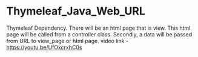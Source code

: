 # Thymeleaf_Java_Web_URL
Thymeleaf Dependency. There will be an html page that is view. This html page will be called from a controller class. Secondly, a data will be passed from URL to view_page or html page.
video link - https://youtu.be/UfOxcrxhC0s
